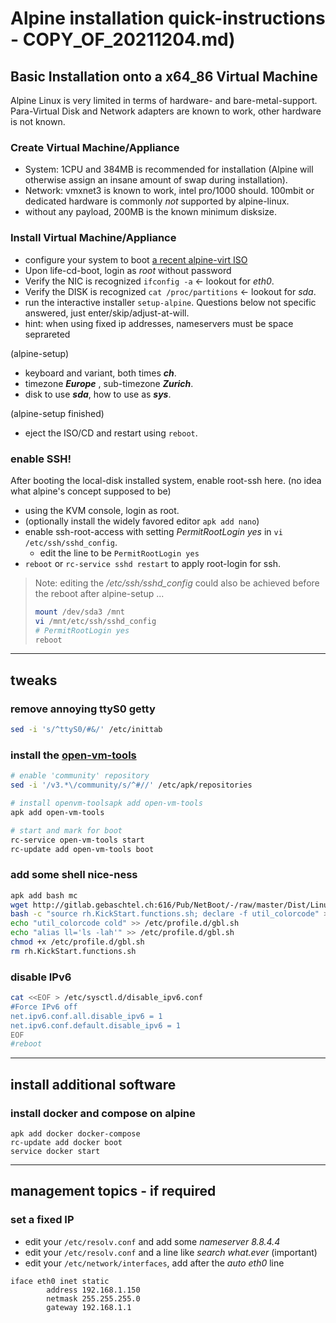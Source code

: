 # Alpine installation quick-instructions - COPY_OF_20211204.md)

## Basic Installation onto a x64_86 Virtual Machine
Alpine Linux is very limited in terms of hardware- and bare-metal-support. Para-Virtual Disk and Network adapters are known to work, other hardware is not known.

### Create Virtual Machine/Appliance
- System: 1CPU and 384MB is recommended for installation (Alpine will otherwise assign an insane amount of swap during installation).
- Network: vmxnet3 is known to work, intel pro/1000 should. 100mbit or dedicated hardware is commonly _not_ supported by alpine-linux.
- without any payload, 200MB is the known minimum disksize.

### Install Virtual Machine/Appliance
- configure your system to boot [a recent alpine-virt ISO](https://dl-cdn.alpinelinux.org/alpine/v3.14/releases/x86_64/alpine-virt-3.14.2-x86_64.iso)
- Upon life-cd-boot, login as _root_ without password
- Verify the NIC is recognized `ifconfig -a` <- lookout for _eth0_.
- Verify the DISK is recognized `cat /proc/partitions` <- lookout for _sda_.
- run the interactive installer `setup-alpine`. Questions below not specific answered, just enter/skip/adjust-at-will.
- hint: when using fixed ip addresses, nameservers must be space seprareted

(alpine-setup)
- keyboard and variant, both times **_ch_**.
- timezone **_Europe_** , sub-timezone **_Zurich_**.
- disk to use **_sda_**, how to use as **_sys_**.

(alpine-setup finished)
- eject the ISO/CD and restart using `reboot`.

### enable SSH!
After booting the local-disk installed system, enable root-ssh here. (no idea what alpine's concept supposed to be)

- using the KVM console, login as root.
- (optionally install the widely favored editor `apk add nano`)
- enable ssh-root-access with setting _PermitRootLogin yes_ in `vi /etc/ssh/sshd_config`. 
  - edit the line to be `PermitRootLogin yes`
- `reboot` or `rc-service sshd restart` to apply root-login for ssh.
> Note: editing the _/etc/ssh/sshd_config_ could also be achieved before the reboot after alpine-setup ...
> ```bash
> mount /dev/sda3 /mnt
> vi /mnt/etc/ssh/sshd_config
> # PermitRootLogin yes 
> reboot
> ```
---

## tweaks
### remove annoying ttyS0 getty
```bash
sed -i 's/^ttyS0/#&/' /etc/inittab
```

### install the [open-vm-tools](https://wiki.alpinelinux.org/wiki/Open-vm-tools)
```bash
# enable 'community' repository
sed -i '/v3.*\/community/s/^#//' /etc/apk/repositories

# install openvm-toolsapk add open-vm-tools
apk add open-vm-tools

# start and mark for boot
rc-service open-vm-tools start
rc-update add open-vm-tools boot
```

### add some shell nice-ness
```bash
apk add bash mc 
wget http://gitlab.gebaschtel.ch:616/Pub/NetBoot/-/raw/master/Dist/Linux/rh.KickStart.functions.sh
bash -c "source rh.KickStart.functions.sh; declare -f util_colorcode" > /etc/profile.d/gbl.sh
echo "util_colorcode cold" >> /etc/profile.d/gbl.sh
echo "alias ll='ls -lah'" >> /etc/profile.d/gbl.sh
chmod +x /etc/profile.d/gbl.sh
rm rh.KickStart.functions.sh

```

### disable IPv6
```bash
cat <<EOF > /etc/sysctl.d/disable_ipv6.conf
#Force IPv6 off
net.ipv6.conf.all.disable_ipv6 = 1
net.ipv6.conf.default.disable_ipv6 = 1
EOF
#reboot
```

--- 
## install additional software

### install docker and compose on alpine
```
apk add docker docker-compose
rc-update add docker boot
service docker start
```

---
## management topics - if required

### set a fixed IP
- edit your `/etc/resolv.conf` and add some _nameserver 8.8.4.4_
- edit your `/etc/resolv.conf` and a line like _search what.ever_ (important)
- edit your `/etc/network/interfaces`, add after the _auto eth0_ line
```
iface eth0 inet static
        address 192.168.1.150
        netmask 255.255.255.0
        gateway 192.168.1.1
```

